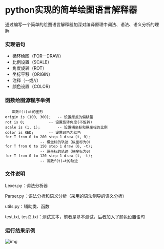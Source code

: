 # python实现的简单绘图语言解释器

通过编写一个简单的绘图语言解释器加深对编译原理中词法、语法、语义分析的理解

### 实现语句

- 循环绘图（FOR—DRAW）
- 比例设置（SCALE）
- 角度旋转（ROT）
- 坐标平移（ORIGIN）
- 注释（--或//）
- 颜色设置（COLOR）

### 函数绘图源程序举例

```
-- 函数f(t)=t的图形
origin is (100, 300);	-- 设置原点的偏移量
rot is 0;			-- 设置旋转角度(不旋转)
scale is (1, 1);		-- 设置横坐标和纵坐标的比例
color is RED;		-- 设置颜色为红色
for T from 0 to 200 step 1 draw (t, 0);
				-- 横坐标的轨迹（纵坐标为0）
for T from 0 to 150 step 1 draw (0, -t);
				-- 纵坐标的轨迹（横坐标为0）
for T from 0 to 120 step 1 draw (t, -t);
				-- 函数f(t)=t的轨迹 
```

### 文件说明

Lexer.py：词法分析器

Parser.py：语法分析和语义分析（采用的语法制导的语义分析）

utils.py：辅助类、函数

test.txt, test2.txt：测试文本，前者是基本测试，后者加入了颜色设置语句

### 运行结果示例

![img](https://res.cloudinary.com/du3fbbzfy/image/upload/v1545461745/Interpreter/TIM%E6%88%AA%E5%9B%BE20181222145425.png)

